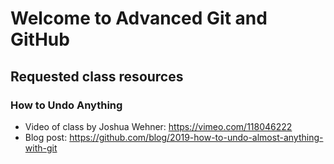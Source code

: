 # Welcome to Advanced Git and GitHub

## Requested class resources

### How to Undo Anything
- Video of class by Joshua Wehner: https://vimeo.com/118046222
- Blog post: https://github.com/blog/2019-how-to-undo-almost-anything-with-git
